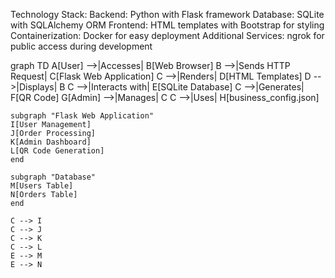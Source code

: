 Technology Stack:
Backend: Python with Flask framework
Database: SQLite with SQLAlchemy ORM
Frontend: HTML templates with Bootstrap for styling
Containerization: Docker for easy deployment
Additional Services: ngrok for public access during development

graph TD
    A[User] -->|Accesses| B[Web Browser]
    B -->|Sends HTTP Request| C[Flask Web Application]
    C -->|Renders| D[HTML Templates]
    D -->|Displays| B
    C -->|Interacts with| E[SQLite Database]
    C -->|Generates| F[QR Code]
    G[Admin] -->|Manages| C
    C -->|Uses| H[business_config.json]

    subgraph "Flask Web Application"
    I[User Management]
    J[Order Processing]
    K[Admin Dashboard]
    L[QR Code Generation]
    end

    subgraph "Database"
    M[Users Table]
    N[Orders Table]
    end

    C --> I
    C --> J
    C --> K
    C --> L
    E --> M
    E --> N